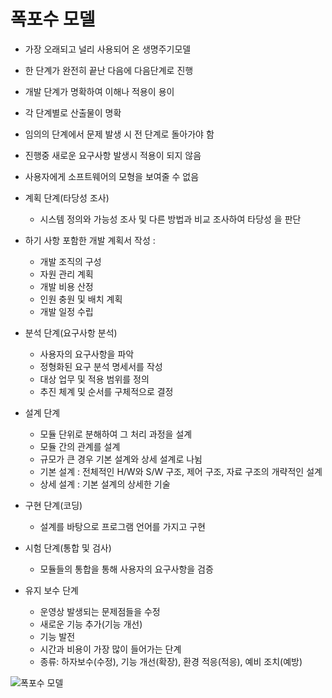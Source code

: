 # 폭포수 모델
* 가장 오래되고 널리 사용되어 온 생명주기모델
* 한 단계가 완전히 끝난 다음에 다음단계로 진행
* 개발 단계가 명확하여 이해나 적용이 용이
* 각 단계별로 산출물이 명확
* 임의의 단계에서 문제 발생 시 전 단계로 돌아가야 함
* 진행중 새로운 요구사항 발생시 적용이 되지 않음
* 사용자에게 소프트웨어의 모형을 보여줄 수 없음

* 계획 단계(타당성 조사)
    * 시스템 정의와 가능성 조사 및 다른 방법과 비교 조사하여 타당성 을 판단
* 하기 사항 포함한 개발 계획서 작성 :
    * 개발 조직의 구성
    * 자원 관리 계획
    * 개발 비용 산정
    * 인원 충원 및 배치 계획
    * 개발 일정 수립

* 분석 단계(요구사항 분석)
    * 사용자의 요구사항을 파악
    * 정형화된 요구 분석 명세서를 작성
    * 대상 업무 및 적용 범위를 정의
    * 추진 체계 및 순서를 구체적으로 결정

* 설계 단계
    * 모듈 단위로 분해하여 그 처리 과정을 설계
    * 모듈 간의 관계를 설계
    * 규모가 큰 경우 기본 설계와 상세 설계로 나뉨
    * 기본 설계 : 전체적인 H/W와 S/W 구조, 제어 구조, 자료 구조의 개략적인 설계
    * 상세 설계 : 기본 설계의 상세한 기술


* 구현 단계(코딩)
    * 설계를 바탕으로 프로그램 언어를 가지고 구현
* 시험 단계(통합 및 검사)
    * 모듈들의 통합을 통해 사용자의 요구사항을 검증
* 유지 보수 단계
    * 운영상 발생되는 문제점들을 수정
    * 새로운 기능 추가(기능 개선)
    * 기능 발전
    * 시간과 비용이 가장 많이 들어가는 단계
    * 종류: 하자보수(수정), 기능 개선(확장), 환경 적응(적응), 예비 조치(예방)

![폭포수 모델](https://mblogthumb-phinf.pstatic.net/20140214_287/seilius_13923567673761JJA7_PNG/%C7%C1%B7%CE%BC%BC%BD%BA_%BA%F1%B1%B3.PNG?type=w2)